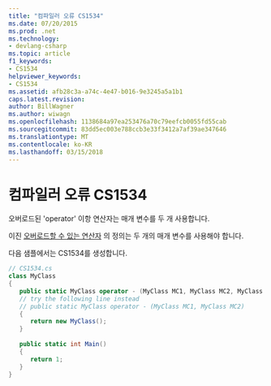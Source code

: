 ```yaml
---
title: "컴파일러 오류 CS1534"
ms.date: 07/20/2015
ms.prod: .net
ms.technology:
- devlang-csharp
ms.topic: article
f1_keywords:
- CS1534
helpviewer_keywords:
- CS1534
ms.assetid: afb28c3a-a74c-4e47-b016-9e3245a5a1b1
caps.latest.revision: 
author: BillWagner
ms.author: wiwagn
ms.openlocfilehash: 1138684a97ea253476a70c79eefcb0055fd55cab
ms.sourcegitcommit: 83dd5ec003e788ccb3e33f3412a7af39ae347646
ms.translationtype: MT
ms.contentlocale: ko-KR
ms.lasthandoff: 03/15/2018
---
```

# <a name="compiler-error-cs1534"></a>컴파일러 오류 CS1534
오버로드된 'operator' 이항 연산자는 매개 변수를 두 개 사용합니다.  
  
 이진 [오버로드할 수 있는 연산자](../../csharp/programming-guide/statements-expressions-operators/overloadable-operators.md) 의 정의는 두 개의 매개 변수를 사용해야 합니다.  
  
 다음 샘플에서는 CS1534를 생성합니다.  
  
```csharp  
// CS1534.cs  
class MyClass  
{  
   public static MyClass operator - (MyClass MC1, MyClass MC2, MyClass MC3)   // CS1534  
   // try the following line instead  
   // public static MyClass operator - (MyClass MC1, MyClass MC2)  
   {  
      return new MyClass();  
   }  
  
   public static int Main()  
   {  
      return 1;  
   }  
}  
```
